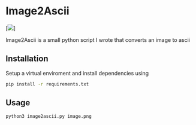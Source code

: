 # Image2Ascii

[![](https://www.codefactor.io/repository/github/hhexxx/image2ascii/badge/main)]

Image2Ascii is a small python script I wrote that converts an image to ascii

## Installation

Setup a virtual enviroment and install dependencies using
```bash
pip install -r requirements.txt
```

## Usage

```bash
python3 image2ascii.py image.png
```
